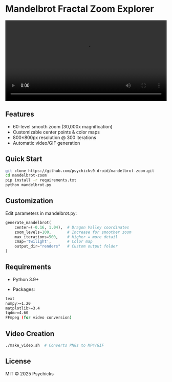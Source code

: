 # Mandelbrot Fractal Zoom Explorer

<video src="examples/2.mp4" controls width="100%"></video>

## Features
- 60-level smooth zoom (30,000x magnification)
- Customizable center points & color maps
- 800×800px resolution @ 300 iterations
- Automatic video/GIF generation

## Quick Start
```bash
git clone https://github.com/psychicks0-droid/mandelbrot-zoom.git
cd mandelbrot-zoom
pip install -r requirements.txt
python mandelbrot.py
```

## Customization
Edit parameters in mandelbrot.py:

```python
generate_mandelbrot(
    center=(-0.16, 1.04),  # Dragon Valley coordinates
    zoom_levels=100,       # Increase for smoother zoom
    max_iterations=500,    # Higher = more detail
    cmap='twilight',       # Color map
    output_dir="renders"   # Custom output folder
)
```

## Requirements
- Python 3.9+

- Packages:

```bash
text
numpy>=1.20
matplotlib>=3.4
tqdm>=4.60
FFmpeg (for video conversion)
```

## Video Creation

```bash
./make_video.sh  # Converts PNGs to MP4/GIF
```

## License
MIT © 2025 Psychicks